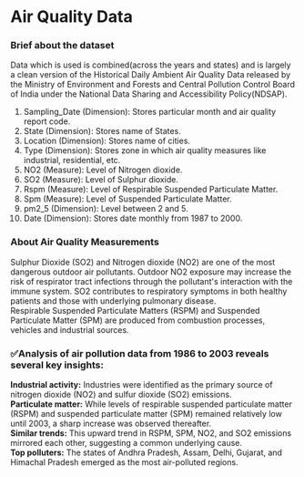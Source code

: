 # Air Quality Data<br>

### Brief about the dataset
Data which is used is combined(across the years and states) and is largely a clean version of the Historical Daily Ambient Air Quality Data released by the Ministry of Environment and Forests and Central Pollution Control Board of India under the National Data Sharing and Accessibility Policy(NDSAP).

1. Sampling_Date (Dimension): Stores particular month and air quality report code.
2. State (Dimension): Stores name of States.
3. Location (Dimension): Stores name of cities.
4. Type (Dimension): Stores zone in which air quality measures like industrial, residential, etc.
5. NO2 (Measure): Level of Nitrogen dioxide.
6. SO2 (Measure): Level of Sulphur dioxide.
7. Rspm (Measure): Level of Respirable Suspended Particulate Matter.
8. Spm (Measure): Level of Suspended Particulate Matter.
9. pm2_5 (Dimension): Level between 2 and 5.
10. Date (Dimension): Stores date monthly from 1987 to 2000.

### About Air Quality Measurements
Sulphur Dioxide (SO2) and Nitrogen dioxide (NO2) are one of the most dangerous outdoor air pollutants. Outdoor NO2 exposure may increase the risk of respirator tract infections through the pollutant's interaction with the immune system. SO2 contributes to respiratory symptoms in both healthy patients and those with underlying pulmonary disease.<br>
Respirable Suspended Particulate Matters (RSPM) and Suspended Particulate Matter (SPM) are produced from combustion processes, vehicles and industrial sources.
### ✅Analysis of air pollution data from 1986 to 2003 reveals several key insights:

**Industrial activity:** Industries were identified as the primary source of nitrogen dioxide (NO2) and sulfur dioxide (SO2) emissions.<br>
**Particulate matter:** While levels of respirable suspended particulate matter (RSPM) and suspended particulate matter (SPM) remained relatively low until 2003, a sharp increase was observed thereafter. <br>
**Similar trends:** This upward trend in RSPM, SPM, NO2, and SO2 emissions mirrored each other, suggesting a common underlying cause.<br>
**Top polluters:** The states of Andhra Pradesh, Assam, Delhi, Gujarat, and Himachal Pradesh emerged as the most air-polluted regions.<br>
